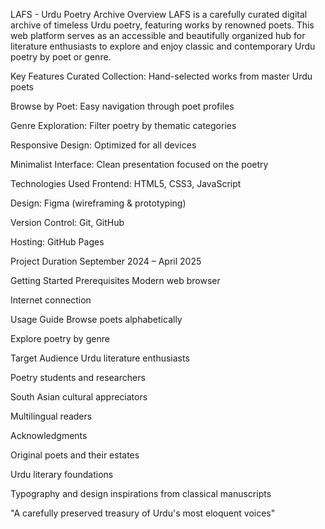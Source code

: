 LAFS - Urdu Poetry Archive
Overview
LAFS is a carefully curated digital archive of timeless Urdu poetry, featuring works by renowned poets. This web platform serves as an accessible and beautifully organized hub for literature enthusiasts to explore and enjoy classic and contemporary Urdu poetry by poet or genre.

Key Features
Curated Collection: Hand-selected works from master Urdu poets

Browse by Poet: Easy navigation through poet profiles

Genre Exploration: Filter poetry by thematic categories

Responsive Design: Optimized for all devices

Minimalist Interface: Clean presentation focused on the poetry

Technologies Used
Frontend: HTML5, CSS3, JavaScript

Design: Figma (wireframing & prototyping)

Version Control: Git, GitHub

Hosting: GitHub Pages

Project Duration
September 2024 – April 2025

Getting Started
Prerequisites
Modern web browser

Internet connection

Usage Guide
Browse poets alphabetically 

Explore poetry by genre 

Target Audience
Urdu literature enthusiasts

Poetry students and researchers

South Asian cultural appreciators

Multilingual readers

Acknowledgments

Original poets and their estates

Urdu literary foundations

Typography and design inspirations from classical manuscripts

"A carefully preserved treasury of Urdu's most eloquent voices"
